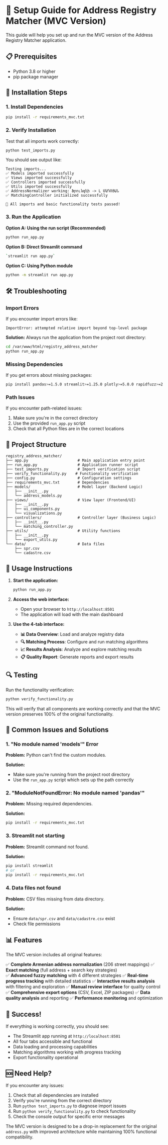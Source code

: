 # 🚀 Setup Guide for Address Registry Matcher (MVC Version)

This guide will help you set up and run the MVC version of the Address Registry Matcher application.

## 📋 Prerequisites

- Python 3.8 or higher
- pip package manager

## 🔧 Installation Steps

### 1. Install Dependencies

```bash
pip install -r requirements_mvc.txt
```

### 2. Verify Installation

Test that all imports work correctly:

```bash
python test_imports.py
```

You should see output like:
```
Testing imports...
✅ Models imported successfully
✅ Views imported successfully
✅ Controllers imported successfully
✅ Utils imported successfully
✅ AddressNormalizer working: Ֆրունզեի -> Լ ՄԱԴՈՅԱՆ
✅ MatchingController initialized successfully

🎉 All imports and basic functionality tests passed!
```

### 3. Run the Application

**Option A: Using the run script (Recommended)**
```bash
python run_app.py
```

**Option B: Direct Streamlit command**
```bash
`streamlit run app.py`
```

**Option C: Using Python module**
```bash
python -m streamlit run app.py
```

## 🛠️ Troubleshooting

### Import Errors

If you encounter import errors like:
```
ImportError: attempted relative import beyond top-level package
```

**Solution:** Always run the application from the project root directory:
```bash
cd /var/www/html/registry_address_matcher
python run_app.py
```

### Missing Dependencies

If you get errors about missing packages:
```bash
pip install pandas>=1.5.0 streamlit>=1.25.0 plotly>=5.0.0 rapidfuzz>=2.0.0
```

### Path Issues

If you encounter path-related issues:
1. Make sure you're in the correct directory
2. Use the provided `run_app.py` script
3. Check that all Python files are in the correct locations

## 📁 Project Structure

```
registry_address_matcher/
├── app.py                      # Main application entry point
├── run_app.py                  # Application runner script
├── test_imports.py             # Import verification script
├── verify_functionality.py    # Functionality verification
├── config.py                   # Configuration settings
├── requirements_mvc.txt        # Dependencies
├── models/                     # Model layer (Backend Logic)
│   ├── __init__.py
│   └── address_models.py
├── views/                      # View layer (Frontend/UI)
│   ├── __init__.py
│   ├── ui_components.py
│   └── visualizations.py
├── controllers/                # Controller layer (Business Logic)
│   ├── __init__.py
│   └── matching_controller.py
├── utils/                      # Utility functions
│   ├── __init__.py
│   └── export_utils.py
└── data/                       # Data files
    ├── spr.csv
    └── cadastre.csv
```

## 🎯 Usage Instructions

1. **Start the application:**
   ```bash
   python run_app.py
   ```

2. **Access the web interface:**
   - Open your browser to `http://localhost:8501`
   - The application will load with the main dashboard

3. **Use the 4-tab interface:**
   - **📊 Data Overview**: Load and analyze registry data
   - **🔍 Matching Process**: Configure and run matching algorithms
   - **📈 Results Analysis**: Analyze and explore matching results
   - **📋 Quality Report**: Generate reports and export results

## 🔍 Testing

Run the functionality verification:
```bash
python verify_functionality.py
```

This will verify that all components are working correctly and that the MVC version preserves 100% of the original functionality.

## 🚨 Common Issues and Solutions

### 1. "No module named 'models'" Error

**Problem:** Python can't find the custom modules.

**Solution:** 
- Make sure you're running from the project root directory
- Use the `run_app.py` script which sets up the path correctly

### 2. "ModuleNotFoundError: No module named 'pandas'"

**Problem:** Missing required dependencies.

**Solution:**
```bash
pip install -r requirements_mvc.txt
```

### 3. Streamlit not starting

**Problem:** Streamlit command not found.

**Solution:**
```bash
pip install streamlit
# or
pip install -r requirements_mvc.txt
```

### 4. Data files not found

**Problem:** CSV files missing from data directory.

**Solution:**
- Ensure `data/spr.csv` and `data/cadastre.csv` exist
- Check file permissions

## 📊 Features

The MVC version includes all original features:

✅ **Complete Armenian address normalization** (206 street mappings)
✅ **Exact matching** (full address + search key strategies)  
✅ **Advanced fuzzy matching** with 4 different strategies
✅ **Real-time progress tracking** with detailed statistics
✅ **Interactive results analysis** with filtering and exploration
✅ **Manual review interface** for quality control
✅ **Comprehensive export options** (CSV, Excel, ZIP packages)
✅ **Data quality analysis** and reporting
✅ **Performance monitoring** and optimization

## 🎉 Success!

If everything is working correctly, you should see:
- The Streamlit app running at `http://localhost:8501`
- All four tabs accessible and functional
- Data loading and processing capabilities
- Matching algorithms working with progress tracking
- Export functionality operational

## 🆘 Need Help?

If you encounter any issues:
1. Check that all dependencies are installed
2. Verify you're running from the correct directory
3. Run `python test_imports.py` to diagnose import issues
4. Run `python verify_functionality.py` to check functionality
5. Check the console output for specific error messages

The MVC version is designed to be a drop-in replacement for the original `address.py` with improved architecture while maintaining 100% functional compatibility.